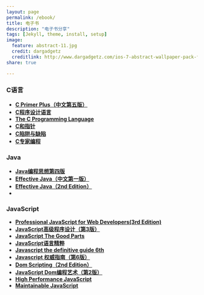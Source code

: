 ```yaml
---
layout: page
permalink: /ebook/
title: 电子书
description: "电子书分享"
tags: [Jekyll, theme, install, setup]
image:
  feature: abstract-11.jpg
  credit: dargadgetz
  creditlink: http://www.dargadgetz.com/ios-7-abstract-wallpaper-pack-for-iphone-5-and-ipod-touch-retina/
share: true

---
```


### C语言 ###

* **[C Primer Plus（中文第五版）](http://pan.baidu.com/share/link?shareid=1648992724&uk=739034238)**
* **[C程序设计语言](http://pan.baidu.com/share/link?shareid=1669410600&uk=739034238)**
* **[The C Programming Language](http://pan.baidu.com/share/link?sharei73d=16741496&uk=739034238)**
* **[C和指针](http://pan.baidu.com/share/link?shareid=1703209615&uk=739034238)**
* **[C陷阱与缺陷](http://pan.baidu.com/share/link?shareid=1699467724&uk=739034238)**
* **[C专家编程](http://pan.baidu.com/share/link?shareid=1715157674&uk=739034238)**

### Java ###

* **[Java编程思想第四版](http://pan.baidu.com/share/link?shareid=1823792546&uk=739034238)**
* **[Effective Java（中文第一版）](http://pan.baidu.com/share/link?shareid=1833475918&uk=739034238)**
* **[Effective Java（2nd Edition）](http://pan.baidu.com/share/link?sharhttp://pan.baidu.com/share/link?shareid=1833475918&uk=739034238eid=1840803697&uk=739034238)**
* 
### JavaScript ###

* **[Professional JavaScript for Web Developers(3rd Edition)](http://pan.baidu.com/share/link?shareid=2488130348&uk=739034238)**
* **[JavaScript高级程序设计（第3版）](http://pan.baidu.com/share/link?shareid=2491602975&uk=739034238)**
* **[JavaScript The Good Parts](http://pan.baidu.com/share/link?shareid=2493120529&uk=739034238)**
* **[JavaScript语言精粹](http://pan.baidu.com/share/link?shareid=2494916175&uk=739034238)**
* **[Javascript the definitive guide 6th](http://pan.baidu.com/share/link?shareid=2507957729&uk=739034238)**
* **[Javascript 权威指南（第6版）](http://pan.baidu.com/share/link?shareid=2505407639&uk=739034238)**
* **[Dom Scripting（2nd Edition）](http://pan.baidu.com/share/link?shareid=2510708312&uk=739034238)**
* **[JavaScript Dom编程艺术（第2版）](http://pan.baidu.com/share/link?shareid=2512303813&uk=739034238)**
* **[High Performance JavaScript](http://pan.baidu.com/share/link?shareid=2513750555&uk=739034238)**
* **[Maintainable JavaScript](http://pan.baidu.com/share/link?shareid=2515287890&uk=739034238)**